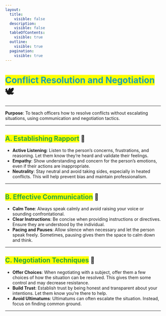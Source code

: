 ```yaml
---
layout:
  title:
    visible: false
  description:
    visible: false
  tableOfContents:
    visible: true
  outline:
    visible: true
  pagination:
    visible: true
---
```


# <mark style="color:#17a2b8;">Conflict Resolution and Negotiation</mark> 🕊️

***

**Purpose**: To teach officers how to resolve conflicts without escalating situations, using communication and negotiation tactics.

---

## <mark style="color:#28a745;">A. Establishing Rapport</mark> 🤝

* **Active Listening**: Listen to the person’s concerns, frustrations, and reasoning. Let them know they’re heard and validate their feelings.
* **Empathy**: Show understanding and concern for the person’s emotions, even if their actions are inappropriate.
* **Neutrality**: Stay neutral and avoid taking sides, especially in heated conflicts. This will help prevent bias and maintain professionalism.

---

## <mark style="color:#28a745;">B. Effective Communication</mark> 💬

* **Calm Tone**: Always speak calmly and avoid raising your voice or sounding confrontational.
* **Clear Instructions**: Be concise when providing instructions or directives. Ensure they are understood by the individual.
* **Pacing and Pauses**: Allow silence when necessary and let the person speak freely. Sometimes, pausing gives them the space to calm down and think.

---

## <mark style="color:#28a745;">C. Negotiation Techniques</mark> 🤔

* **Offer Choices**: When negotiating with a subject, offer them a few choices of how the situation can be resolved. This gives them some control and may decrease resistance.
* **Build Trust**: Establish trust by being honest and transparent about your intentions. Let them know you’re there to help.
* **Avoid Ultimatums**: Ultimatums can often escalate the situation. Instead, focus on finding common ground.

***
